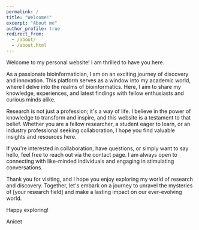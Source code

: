 ```yaml
---
permalink: /
title: "Welcome!"
excerpt: "About me"
author_profile: true
redirect_from: 
  - /about/
  - /about.html
---
```


Welcome to my personal website! I am thrilled to have you here.

As a passionate bioinformatician, I am on an exciting journey of discovery and innovation. This platform serves as a window into my academic world, where I delve into the realms of bioinformatics. Here, I aim to share my knowledge, experiences, and latest findings with fellow enthusiasts and curious minds alike.

Research is not just a profession; it's a way of life. I believe in the power of knowledge to transform and inspire, and this website is a testament to that belief. Whether you are a fellow researcher, a student eager to learn, or an industry professional seeking collaboration, I hope you find valuable insights and resources here.

If you're interested in collaboration, have questions, or simply want to say hello, feel free to reach out via the contact page. I am always open to connecting with like-minded individuals and engaging in stimulating conversations.

Thank you for visiting, and I hope you enjoy exploring my world of research and discovery. Together, let's embark on a journey to unravel the mysteries of [your research field] and make a lasting impact on our ever-evolving world.

Happy exploring!

Anicet


